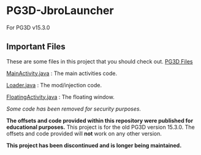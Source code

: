 # PG3D-JbroLauncher
For PG3D v15.3.0

## Important Files
These are some files in this project that you should check out.
[PG3D Files](https://github.com/jbro129/PG3D-JbroLauncher/tree/master/PG3D)

[MainActivity.java](https://github.com/jbro129/PG3D-JbroLauncher/tree/master/app/src/main/java/com/jbro129/mod/pg3dlauncher/MainActivity.java) : The main activities code.

[Loader.java](https://github.com/jbro129/PG3D-JbroLauncher/tree/master/app/src/main/java/com/jbro129/mod/Loader.java) : The mod/injection code.

[FloatingActivity.java](https://github.com/jbro129/PG3D-JbroLauncher/tree/master/app/src/main/java/com/jbro129/mod/menu/FloatingActivity.java) : The floating window.


*Some code has been removed for security purposes.*

**The offsets and code provided within this repository were published for educational purposes.**
This project is for the old PG3D version 15.3.0. The offsets and
code provided will **not** work on any other version.

**This project has been discontinued and is longer being maintained.**
